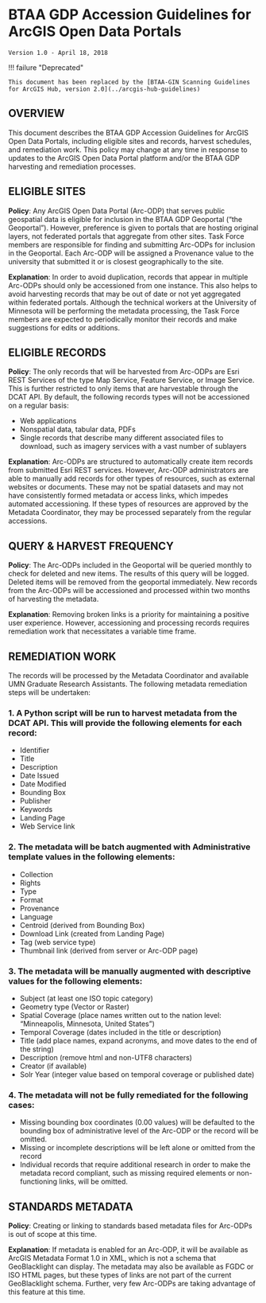 # BTAA GDP Accession Guidelines for ArcGIS Open Data Portals

`Version 1.0 - April 18, 2018`

!!! failure "Deprecated"

	This document has been replaced by the [BTAA-GIN Scanning Guidelines for ArcGIS Hub, version 2.0](../arcgis-hub-guidelines)

## OVERVIEW

This document describes the BTAA GDP Accession Guidelines for ArcGIS Open Data Portals, including eligible sites and records, harvest schedules, and remediation work. This policy may change at any time in response to updates to the ArcGIS Open Data Portal platform and/or the BTAA GDP harvesting and remediation processes.

## ELIGIBLE SITES

**Policy**: Any ArcGIS Open Data Portal (Arc-ODP) that serves public geospatial data is eligible for inclusion in the BTAA GDP Geoportal (“the Geoportal”). However, preference is given to portals that are hosting original layers, not federated portals that aggregate from other sites. Task Force members are responsible for finding and submitting Arc-ODPs for inclusion in the Geoportal. Each Arc-ODP will be assigned a Provenance value to the university that submitted it or is closest geographically to the site.

**Explanation**: In order to avoid duplication, records that appear in multiple Arc-ODPs should only be accessioned from one instance.  This also helps to avoid harvesting records that may be out of date or not yet aggregated within federated portals. Although the technical workers at the University of Minnesota will be performing the metadata processing, the Task Force members are expected to periodically monitor their records and make suggestions for edits or additions. 

## ELIGIBLE RECORDS

**Policy**: The only records that will be harvested from Arc-ODPs are Esri REST Services of the type Map Service, Feature Service, or Image Service. This is further restricted to only items that are harvestable through the DCAT API. By default, the following records types will not be accessioned on a regular basis:

* Web applications
* Nonspatial data, tabular data, PDFs
* Single records that describe many different associated files to download, such as imagery services with a vast number of sublayers

**Explanation**: Arc-ODPs are structured to automatically create item records from submitted Esri REST services.  However, Arc-ODP administrators are able to manually add records for other types of resources, such as external websites or documents.  These may not be spatial datasets and may not have consistently formed metadata or access links, which impedes automated accessioning. If these types of resources are approved by the Metadata Coordinator, they may be processed separately from the regular accessions.

## QUERY & HARVEST FREQUENCY

**Policy**: The Arc-ODPs included in the Geoportal will be queried monthly to check for deleted and new items.  The results of this query will be logged. Deleted items will be removed from the geoportal immediately.  New records from the Arc-ODPs will be accessioned and processed within two months of harvesting the metadata.  

**Explanation**: Removing broken links is a priority for maintaining a positive user experience. However, accessioning and processing records requires remediation work that necessitates a variable time frame.

## REMEDIATION WORK
The records will be processed by the Metadata Coordinator and available UMN Graduate Research Assistants. The following metadata remediation steps will be undertaken:

### 1. A Python script will be run to harvest metadata from the DCAT API.  This will provide the following elements for each record:

* Identifier
* Title
* Description
* Date Issued
* Date Modified
* Bounding Box
* Publisher
* Keywords
* Landing Page
* Web Service link


### 2. The metadata will be batch augmented with Administrative template values in the following elements:

* Collection
* Rights
* Type
* Format
* Provenance
* Language
* Centroid (derived from Bounding Box)
* Download Link (created from Landing Page)
* Tag (web service type)
* Thumbnail link (derived from server or Arc-ODP page)



### 3. The metadata will be manually augmented with descriptive values for the following elements:

* Subject (at least one ISO topic category)
* Geometry type (Vector or Raster)
* Spatial Coverage (place names written out to the nation level: “Minneapolis, Minnesota, United States”)
* Temporal Coverage (dates included in the title or description)
* Title (add place names, expand acronyms, and move dates to the end of the string)
* Description (remove html and non-UTF8 characters)
* Creator (if available)
* Solr Year  (integer value based on temporal coverage or published date)

### 4. The metadata will not be fully remediated for the following cases:

* Missing bounding box coordinates (0.00 values) will be defaulted to the bounding box of administrative level of the Arc-ODP or the record will be omitted.
* Missing or incomplete descriptions will be left alone or omitted from the record
* Individual records that require additional research in order to make the metadata record compliant, such as missing required elements or non-functioning links, will be omitted.

## STANDARDS METADATA

**Policy**: Creating or linking to standards based metadata files for Arc-ODPs is out of scope at this time.

**Explanation**: If metadata is enabled for an Arc-ODP, it will be available as ArcGIS Metadata Format 1.0 in XML, which is not a schema that GeoBlacklight can display. The metadata may also be available as FGDC or ISO HTML pages, but these types of links are not part of the current GeoBlacklight schema. Further, very few Arc-ODPs are taking advantage of this feature at this time.